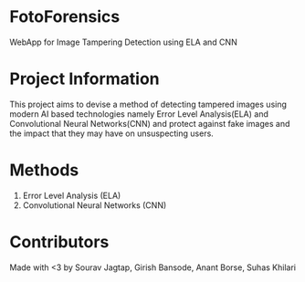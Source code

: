 # FotoForensics
WebApp for Image Tampering Detection using ELA and CNN

# Project Information
This project aims to devise a method of detecting tampered images using modern AI based technologies namely Error Level Analysis(ELA) and Convolutional Neural Networks(CNN) and protect against fake images and the impact that they may have on unsuspecting users.

# Methods
1. Error Level Analysis (ELA)
2. Convolutional Neural Networks (CNN)

# Contributors
Made with <3 by Sourav Jagtap, Girish Bansode, Anant Borse, Suhas Khilari

